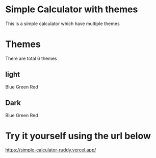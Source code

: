 # Simple Calculator with themes
This is a simple calculator which have multiple themes

# Themes
There are total 6 themes
## light
  Blue
  Green 
  Red

## Dark
  Blue 
  Green 
  Red

# Try it yourself using the url below
https://simple-calculator-ruddy.vercel.app/
